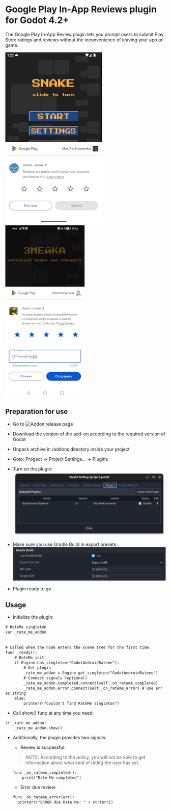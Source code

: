 # Google Play In-App Reviews plugin for Godot 4.2+

The Google Play In-App Review plugin lets you prompt users to submit Play Store ratings and reviews without the inconvenience of leaving your app or game.

![Example 1](/assets/rew_screen_01.png) ![Example 2](/assets/rew_screen_02.png)

## Preparation for use

- Go to ![Addon release page](/releases)
- Download the version of the add-on according to the required version of Godot
- Unpack archive in /addons directory inside your project
- Goto: Progect -> Project Settings... -> Plugins
- Turn on the plugin:\
![turn on the plugin](/assets/page_plugin.png)

- Make sure you use Gradle Build in export presets:\
![Use Gradle Build](/assets/page_export.png)

- Plugin ready to go

## Usage

- Initialize the plugin:

```gdscript
# RateMe singleton
var _rate_me_addon


# Called when the node enters the scene tree for the first time.
func _ready():
    # RateMe init
    if Engine.has_singleton("GodotAndroidRateme"):
        # Get plugin
        _rate_me_addon = Engine.get_singleton("GodotAndroidRateme")
        # Connect signals (optional)
        _rate_me_addon.completed.connect(self._on_rateme_completed)
        _rate_me_addon.error.connect(self._on_rateme_error) # use err as string
    else:
        printerr("Couldn't find RateMe singleton")
```

- Call show() func at any time you need:

```gdscript
if _rate_me_addon:
    _rate_me_addon.show()
```

- Additionally, the plugin provides two signals:
  - Review is successful:

  >NOTE: According to the policy, you will not be able to get information about what kind of rating the user has set.

  ```gdscript
  func _on_rateme_completed():
      print("Rate Me completed")
  ```

  - Error due review:

  ```gdscript
  func _on_rateme_error(err):
    printerr("ERROR due Rate Me: " + str(err))
  ```
